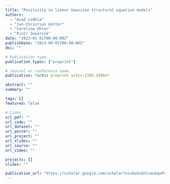 ```yaml
---
title: "Positivity in linear Gaussian structural equation models"
authors:
  - "Asad Lodhia"
  - "Jan-Christian Hütter"
  - "Caroline Uhler"
  - "Piotr Zwiernik"
date: "2023-01-01T00:00:00Z"
publishDate: "2023-09-01T00:00:00Z"
doi: ""

# Publication type.
publication_types: ["preprint"]

# Journal or conference name.
publication: *arXiv preprint arXiv:2305.19884*

abstract: ""
summary: ""

tags: []
featured: false

# Links
url_pdf: ""
url_code: ""
url_dataset: ""
url_poster: ""
url_project: ""
url_slides: ""
url_source: ""
url_video: ""

projects: []
slides: ""

publication_url: "https://scholar.google.com/scholar?oi=bibs&hl=en&q=Positivity+in+linear+Gaussian+structural+equation+models"
---
```

